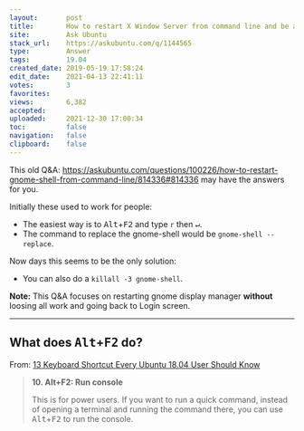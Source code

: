 ```yaml
---
layout:       post
title:        How to restart X Window Server from command line and be able to login again afterwards?
site:         Ask Ubuntu
stack_url:    https://askubuntu.com/q/1144565
type:         Answer
tags:         19.04
created_date: 2019-05-19 17:58:24
edit_date:    2021-04-13 22:41:11
votes:        3
favorites:    
views:        6,382
accepted:     
uploaded:     2021-12-30 17:00:34
toc:          false
navigation:   false
clipboard:    false
---
```


This old Q&A: https://askubuntu.com/questions/100226/how-to-restart-gnome-shell-from-command-line/814336#814336 may have the answers for you.

Initially these used to work for people:

- The easiest way is to <kbd>Alt</kbd>+<kbd>F2</kbd> and type `r` then <kbd>↵</kbd>.
- The command to replace the gnome-shell would be `gnome-shell --replace`.

Now days this seems to be the only solution:

- You can also do a `killall -3 gnome-shell`.

**Note:** This Q&A focuses on restarting gnome display manager **without** loosing all work and going back to Login screen.


----------

## What does <kbd>Alt</kbd>+<kbd>F2</kbd> do?

From: [13 Keyboard Shortcut Every Ubuntu 18.04 User Should Know](https://itsfoss.com/ubuntu-shortcuts/)

> <b>10. Alt+F2: Run console</b>  
>   
> This is for power users. If you want to run a quick command, instead  
> of opening a terminal and running the command there, you can use  
> <kbd>Alt</kbd>+<kbd>F2</kbd> to run the console.  
